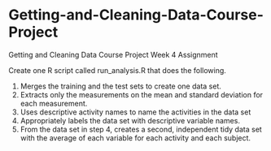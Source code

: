 # Getting-and-Cleaning-Data-Course-Project
 Getting and Cleaning Data Course Project Week 4 Assignment

 Create one R script called run_analysis.R that does the following.

 1. Merges the training and the test sets to create one data set.
2. Extracts only the measurements on the mean and standard deviation for each measurement.
3. Uses descriptive activity names to name the activities in the data set
4. Appropriately labels the data set with descriptive variable names.
5. From the data set in step 4, creates a second, independent tidy data set with the average of each variable for each activity and each subject.

